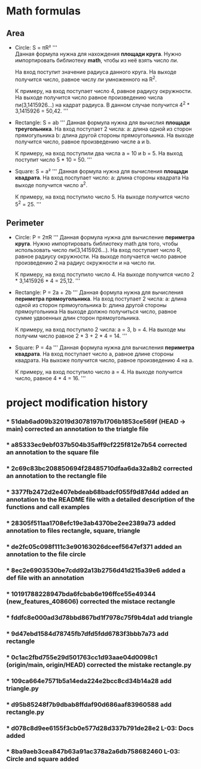 # Math formulas
## Area
- Circle: S = πR²
	'''  
	Данная формула нужна для нахождения **площади круга**.
  	Нужно импортировать библиотеку **math**, чтобы из неё взять число _пи_.
  
	На вход поступит значение радиуса данного круга.
	На выходе получится число, равное числу _пи_ умноженного на R<sup>2</sup>.

	К примеру, на вход поступает число 4, равное радиусу окружности.
	На выходе получится число равное произведению числа пи(3,1415926...)
	на кадрат радиуса. В данном случае получится 4<sup>2</sup> * 3,1415926 = 50,42. 
	'''
- Rectangle: S = ab
	'''
	Данная формула нужна для вычислия **площади треугольника**. 
	На вход поступает 2 числа: 
			a: длина одной из сторон прямогульника
			b: длина другой стороны прямоугольника.
	На выходе получится число, равное произведению числе a и b.

	К примеру, на вход поступили два числа a = 10 и b = 5.
	На выход поступит число 5 * 10 = 50.
	'''
- Square: S = a²
	'''
	Данная формула нужна для вычисления **площади квадрата**. 
	На вход поспупает число:
		a: длина стороны квадрата
	На выходе получится число a<sup>2</sup>.

	К примеру, на вход поступило число 5.
	На выходе получится число 5<sup>2</sup> = 25.
	'''

## Perimeter
- Circle: P = 2πR
	'''
	Данная формула нужна для вычисление **периметра круга**.
	Нужно импортировать библиотеку math для того, чтобы использовать число _пи_(3,1415926...).
	На вход поступает число R, равное радиусу окружности.
	На выходе получается число равное произведению 2 на радиус окружности и на число пи.

	К примеру, на вход поступило число 4.
	На выходе получится число 2 * 3,1415926 * 4 = 25,12.
	'''
- Rectangle: P = 2a + 2b
	'''
	Данная формула нужна для вычисления **периметра прямоугольника**.
	На вход поступает 2 числа:
		a: длина одной из сторон прямоугольника
		b: длина другой стороны прямоугольника
	На выходе должно получиться число, равное сумме удвоенных длин сторон прямоугольника.

	К примеру, на вход поступило 2 числа: a = 3, b = 4.
	На выходе мы получим число равное 2 * 3 + 2 * 4 = 14.
	'''
- Square: P = 4a
	'''
	Данная формула нужна для вычисления **периметра квадрата**.
	На вход поступает число a, равное длине стороны квадрата.
	На выхоже получится число, равное произведению 4 на a.

	К примеру, на вход поступило число a = 4.
	На выходе получится число, равное 4 * 4 = 16.
	'''

# project modification history
### * 51dab6ad09b32019d3078197b1706b1853ce569f (HEAD -> main) corrected an annotation to the triatgle file
### * a85333ec9ebf037b504b35aff9cf225f812e7b54 corrected an annotation to the square file
### * 2c69c83bc208850694f28485710dfaa6da32a8b2 corrected an annotation to the rectangle file
### * 3377fb2472d2e407ebdeab68badcf055f9d87d4d added an annotation to the README file with a detailed description of the functions and call examples
### * 28305f511aa1708efc19e3ab4370be2ee2389a73 added annotation to files rectangle, square, triangle
### * de2fc05c098f111c3e90163026dceef5647ef371 added an annotation to the file circle
### * 8ec2e6903530be7cdd92a13b2756d41d215a39e6 added a def file with an annotation
### * 10191788228947bda6fcbab6e196ffce55e49344 (new_features_408606) corrected the mistace rectangle
### * fddfc8e000ad3d78bbd867bd1f7978c75f9b4da1 add triangle
### * 9d47ebd1584d78745fb7dfd5fdd6783f3bbb7a73 add rectangle
### * 0c1ac2fbd755e29d501763cc1d93aae04d0098c1 (origin/main, origin/HEAD) corrected the mistake rectangle.py
### * 109ca664e7571b5a14eda224e2bcc8cd34b14a28 add triangle.py
### * d95b85248f7b9dbab8ffdaf90d686aaf83960588 add rectangle.py
### * d078c8d9ee6155f3cb0e577d28d337b791de28e2 L-03: Docs added
### * 8ba9aeb3cea847b63a91ac378a2a6db758682460 L-03: Circle and square added
